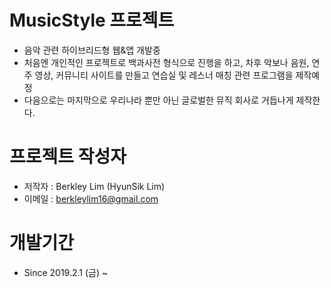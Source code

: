 # MusicStyle 프로젝트
- 음악 관련 하이브리드형 웹&앱 개발중
- 처음엔 개인적인 프로젝트로 백과사전 형식으로 진행을 하고, 차후 악보나 음원, 연주 영상, 커뮤니티 사이트를 만들고 연습실 및 레스너 매칭 관련 프로그램을 제작예정
- 다음으로는 마지막으로 우리나라 뿐만 아닌 글로벌한 뮤직 회사로 거듭나게 제작한다.

# 프로젝트 작성자
- 저작자 : Berkley Lim (HyunSik Lim)
- 이메일 : berkleylim16@gmail.com

# 개발기간 
- Since 2019.2.1 (금) ~ 